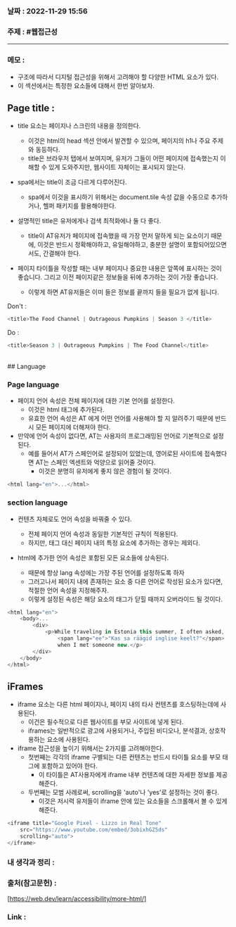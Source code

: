 ### 날짜 : 2022-11-29 15:56
### 주제 : #웹접근성 

---- 

### 메모 : 
- 구조에 따라서 디지털 접근성을 위해서 고려해야 할 다양한 HTML 요소가 있다. 
- 이 섹션에서는 특정한 요소들에 대해서 한번 알아보자. 

## Page title : 

- title 요소는 페이지나 스크린의 내용을 정의한다. 
	- 이것은 html의 head 섹션 안에서 발견할 수 있으며, 페이지의 h1나 주요 주제와 동등하다. 
	- title은 브라우저 탭에서 보여지며, 유저가 그들이 어떤 페이지에 접속했는지 이해할 수 있게 도와주지만, 웹사이트 자체이는 표시되지 않는다. 

- spa에서는 title이 조금 다르게 다루어진다. 
	- spa에서 이것을 표시하기 위해서는 document.tile 속성 값을 수동으로 추가하거나, 헬퍼 패키지를 활용해야한다. 

- 설명적인 title은 유저에게나 검색 최적화에나 둘 다 좋다. 
	- title이 AT유저가 페이지에 접속했을 때 가장 먼저 말하게 되는 요소이기 때문에, 이것은 반드시 정확해야하고, 유일해야하고, 충분한 설명이 포함되어있으면서도, 간결해야 한다. 

- 페이지 타이틀을 작성할 때는 내부 페이지나 중요한 내용은 앞쪽에 표시하는 것이 좋습니다. 그리고 이전 페이지같은 정보들을 뒤에 추가하는 것이 가장 좋습니다. 
	- 이렇게 하면 AT유저들은 이미 들은 정보를 끝까지 들을 필요가 없게 됩니다. 

Don't :
```javascript
<title>The Food Channel | Outrageous Pumpkins | Season 3 </title>
```

Do :
```javascript
<title>Season 3 | Outrageous Pumpkins | The Food Channel</title>
```


<br>
## Language 

### Page language 

- 페이지 언어 속성은 전체 페이지에 대한 기본 언어를 설정한다. 
	- 이것은 html 태그에 추가된다. 
	- 유효한 언어 속성은 AT 에게 어떤 언어를 사용해야 할 지 알려주기 때문에 반드시 모든 페이지에 더해져야 한다.
- 만약에 언어 속성이 없다면, AT는 사용자의 프로그래밍된 언어로 기본적으로 설정된다.
	- 예를 들어서 AT가 스페인어로 설정되어 있었는데, 영어로된 사이트에 접속했다면 AT는 스페인 엑센트와 억양으로 읽어줄 것이다. 
		- 이것은 분명히 유저에게 좋지 않은 경험이 될 것이다. 

```javascript
<html lang="en">...</html>
```


### section language 

- 컨텐츠 자체로도 언어 속성을 바꿔줄 수 있다. 
	- 전체 페이지 언어 속성과 동일한 기본적인 규칙이 적용된다.
	- 하지만, 태그 대신 페이지 내의 특정 요소에 추가하는 경우는 제외다. 

- html에 추가한 언어 속성은 포함된 모든 요소들에 상속된다. 
	- 때문에 항상 lang 속성에는 가장 주된 언어를 설정하도록 하자 
	- 그러고나서 페이지 내에 존재하는 요소 중 다른 언어로 작성된 요소가 있다면, 적절한 언어 속성을 지정해주자. 
	- 이렇게 설정된 속성은 해당 요소의 태그가 닫힐 때까지 오버라이드 될 것이다. 

```javascript
<html lang="en">  
	<body>...  
		<div>  
			<p>While traveling in Estonia this summer, I often asked,  
				<span lang="ee">"Kas sa räägid inglise keelt?"</span>  
				when I met someone new.</p>  
		</div>  
	</body>  
</html>
```


## iFrames 

- iframe 요소는 다른 html 페이지나, 페이지 내의 타사 컨텐츠를 호스팅하는데에 사용된다. 
	- 이건은 필수적으로 다른 웹사이트를 부모 사이트에 넣게 된다. 
	- iframes는 일반적으로 광고에 사용되거나, 주입된 비디오나, 분석결과, 상호작용하는 요소에 사용된다. 
- iframe 접근성을 높이기 위해서는 2가지를 고려해야한다. 
	- 첫번째는 각각의 iframe 구별되는 다른 컨텐츠는 반드시 타이틀 요소를 부모 태그에 포함하고 있어야 한다. 
		- 이 타이틀은 AT사용자에게 iframe 내부 컨텐츠에 대한 자세한 정보를 제공해준다. 
	- 두번째는 모범 사례로써, scrolling을 'auto'나 'yes'로 설정하는 것이 좋다. 
		- 이것은 저시력 유저들이 iframe 안에 있는 요소들을 스크롤해서 볼 수 있게 해준다. 


```javascript
<iframe title="Google Pixel - Lizzo in Real Tone"  
	src="https://www.youtube.com/embed/3obixhGZ5ds"  
	scrolling="auto">  
</iframe>
```



### 내 생각과 정리 : 


### 출처(참고문헌) : 
[https://web.dev/learn/accessibility/more-html/]

### Link : 
